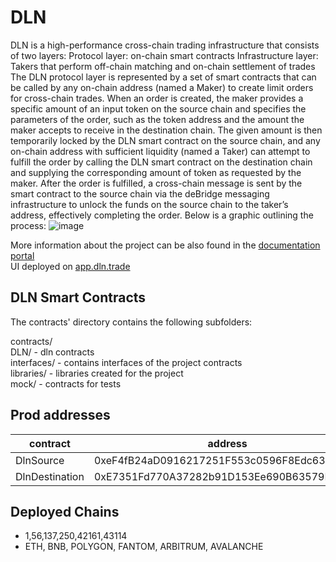 #  DLN

DLN is a high-performance cross-chain trading infrastructure that consists of two layers:
Protocol layer: on-chain smart contracts
Infrastructure layer: Takers that perform off-chain matching and on-chain settlement of trades
The DLN protocol layer is represented by a set of smart contracts that can be called by any on-chain address (named a Maker) to create limit orders for cross-chain trades. When an order is created, the maker provides a specific amount of an input token on the source chain and specifies the parameters of the order, such as the token address and the amount the maker accepts to receive in the destination chain. The given amount is then temporarily locked by the DLN smart contract on the source chain, and any on-chain address with sufficient liquidity (named a Taker) can attempt to fulfill the order by calling the DLN smart contract on the destination chain and supplying the corresponding amount of token as requested by the maker. After the order is fulfilled, a cross-chain message is sent by the smart contract to the source chain via the deBridge messaging infrastructure to unlock the funds on the source chain to the taker’s address, effectively completing the order. Below is a graphic outlining the process:
![image](https://github.com/debridge-finance/dln-evm/assets/29544129/5069e1b8-cbc2-40e5-89fe-1bcfde3b5b56)

More information about the project can be also found in the [documentation portal](https://docs.dln.trade/the-core-protocol/dln-overview)  
UI deployed on [app.dln.trade](https://app.dln.trade/)

## DLN Smart Contracts
The contracts' directory contains the following subfolders:

contracts/  
	DLN/ - dln contracts  
	interfaces/ - contains interfaces of the project contracts  
	libraries/ - libraries created for the project  
	mock/ - contracts for tests  
        
## Prod addresses
| contract  | address 
| -- | -- |
| DlnSource|0xeF4fB24aD0916217251F553c0596F8Edc630EB66
| DlnDestination |0xE7351Fd770A37282b91D153Ee690B63579D6dd7f
        
## Deployed Chains
- 1,56,137,250,42161,43114
- ETH, BNB, POLYGON, FANTOM, ARBITRUM, AVALANCHE
